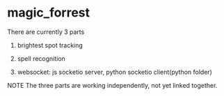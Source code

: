 # magic_forrest

There are currently 3 parts

1. brightest spot tracking

2. spell recognition

3. websocket:
  js socketio server,
  python socketio client(python folder)
  
NOTE
The three parts are working independently, not yet linked together.
